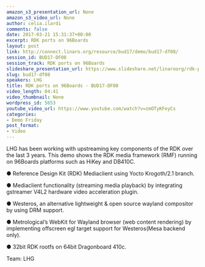 ```yaml
---
amazon_s3_presentation_url: None
amazon_s3_video_url: None
author: celia.ilardi
comments: false
date: 2017-03-21 15:31:37+00:00
excerpt: RDK ports on 96Boards
layout: post
link: http://connect.linaro.org/resource/bud17/demo/bud17-df08/
session_id: BUD17-DF08
session_track: RDK ports on 96Boards
slideshare_presentation_url: https://www.slideshare.net/linaroorg/rdk-ports-on-96boards
slug: bud17-df08
speakers: LHG
title: RDK ports on 96Boards - BUD17-DF08
video_length: 04:41
video_thumbnail: None
wordpress_id: 5653
youtube_video_url: https://www.youtube.com/watch?v=zmOTyKFeyCs
categories:
- Demo Friday
post_format:
- Video
---
```


LHG has been working with upstreaming key components of the RDK over the last 3 years. This demo shows the RDK media framework (RMF) running on 96Boards platforms such as HiKey and DB410C.

● Reference Design Kit (RDK) Mediaclient using Yocto Krogoth/2.1 branch.

● Mediaclient functionality (streaming media playback) by integrating gstreamer V4L2 hardware video acceleration plugin.

● Westeros, an alternative lightweight & open source wayland compositor by using DRM support.

● Metrological’s WebKit for Wayland browser (web content rendering) by implementing offscreen egl target support for Westeros(Mesa backend only).

● 32bit RDK rootfs on 64bit Dragonboard 410c.

Team: LHG

